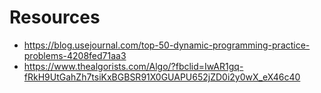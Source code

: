 # Resources

* https://blog.usejournal.com/top-50-dynamic-programming-practice-problems-4208fed71aa3
* https://www.thealgorists.com/Algo/?fbclid=IwAR1gq-fRkH9UtGahZh7tsiKxBGBSR91X0GUAPU652jZD0i2y0wX_eX46c40
